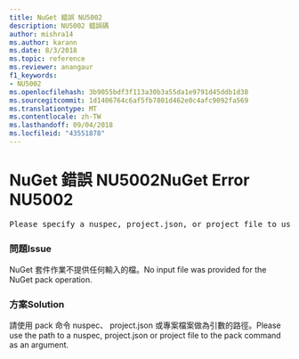 ```yaml
---
title: NuGet 錯誤 NU5002
description: NU5002 錯誤碼
author: mishra14
ms.author: karann
ms.date: 8/3/2018
ms.topic: reference
ms.reviewer: anangaur
f1_keywords:
- NU5002
ms.openlocfilehash: 3b9055bdf3f113a30b3a55da1e9791d45ddb1d38
ms.sourcegitcommit: 1d1406764c6af5fb7801d462e0c4afc9092fa569
ms.translationtype: MT
ms.contentlocale: zh-TW
ms.lasthandoff: 09/04/2018
ms.locfileid: "43551878"
---
```

# <a name="nuget-error-nu5002"></a><span data-ttu-id="60b3e-103">NuGet 錯誤 NU5002</span><span class="sxs-lookup"><span data-stu-id="60b3e-103">NuGet Error NU5002</span></span>
<pre>Please specify a nuspec, project.json, or project file to use.</pre>

### <a name="issue"></a><span data-ttu-id="60b3e-104">問題</span><span class="sxs-lookup"><span data-stu-id="60b3e-104">Issue</span></span>

<span data-ttu-id="60b3e-105">NuGet 套件作業不提供任何輸入的檔。</span><span class="sxs-lookup"><span data-stu-id="60b3e-105">No input file was provided for the NuGet pack operation.</span></span>


### <a name="solution"></a><span data-ttu-id="60b3e-106">方案</span><span class="sxs-lookup"><span data-stu-id="60b3e-106">Solution</span></span>

<span data-ttu-id="60b3e-107">請使用 pack 命令 nuspec、 project.json 或專案檔案做為引數的路徑。</span><span class="sxs-lookup"><span data-stu-id="60b3e-107">Please use the path to a nuspec, project.json or project file to the pack command as an argument.</span></span>

